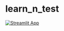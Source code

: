 # learn_n_test

[![Streamlit App](https://static.streamlit.io/badges/streamlit_badge_black_white.svg)](https://test-real-estate.streamlit.app)
